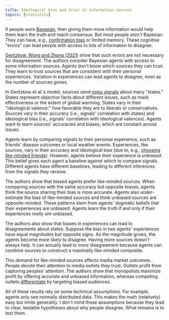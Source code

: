 ```yaml
---
title: Ideological bias and trust in information sources
topics: [statistics]
---
```


If people were [Bayesian](https://en.wikipedia.org/wiki/Bayesian_inference), then giving them more information would help them learn the truth and reach consensus.
But most people *aren't* Bayesian.
They can have, e.g., [confirmation bias](https://en.wikipedia.org/wiki/Confirmation_bias) or limited memory.
These cognitive "errors" can lead people with access to lots of information to disagree.

[Gentzkow, Wong and Zhang (2021)](https://web.stanford.edu/~gentzkow/research/trust.pdf) show that such errors are not necessary for disagreement.
The authors consider Bayesian agents with access to some information sources.
Agents don't know which sources they can trust.
They learn to trust sources that are consistent with their personal experiences.
Variation in experiences can lead agents to disagree, even as the number of sources grows.

In Gentzkow et al.'s model, sources send [noisy signals](/blog/learning-noisy-signals) about many "states."
States represent objective facts about different issues, such as mask effectiveness or the extent of global warming.
States vary in their "ideological valence:" how favorable they are to liberals or conservatives.
Sources vary in their accuracy (i.e., signals' correlation with states) and ideological bias (i.e., signals' correlation with ideological valences).
Agents want to learn sources' accuracies and biases, which are constant across issues.

Agents learn by comparing signals to their personal experience, such as friends' disease outcomes or local weather events.
Experiences, like sources, vary in their accuracy and ideological bias (due to, e.g., [choosing like-minded friends](/blog/polarized-beliefs-social-networks/)).
However, agents believe their experience is *unbiased*.
This belief gives each agent a baseline against which to compare signals.
Different agents have different baselines, leading to different inferences from the signals they receive.

The authors show that biased agents prefer like-minded sources.
When comparing sources with the same accuracy but opposite biases, agents think the source sharing their bias is more accurate.
Agents also under-estimate the bias of like-minded sources and think unbiased sources are opposite-minded.
These patterns stem from agents' dogmatic beliefs that their experiences are unbiased.
Agents learn the truth if and only if their experiences *really are* unbiased.

The authors also show that biases in experiences can lead to disagreements about states.
Suppose the bias in two agents' experiences have equal magnitudes but opposite signs.
As the magnitude grows, the agents become more likely to disagree.
Having more sources doesn't always help.
It can actually lead to *more* disagreement because agents can combine sources to construct a maximally like-minded composite.

This demand for like-minded sources affects media market outcomes.
People devote their attention to media outlets they trust.
Outlets profit from capturing peoples' attention.
The authors show that monopolists maximize profit by offering accurate and unbiased information, whereas competing outlets [differentiate](https://en.wikipedia.org/wiki/Product_differentiation) by targeting biased audiences.

All of these results rely on some technical assumptions.
For example, agents only see normally distributed data.
This makes the math (relatively) easy but limits generality.
I don't mind those assumptions because they lead to clear, testable hypotheses about why people disagree.
What remains is to test them.
